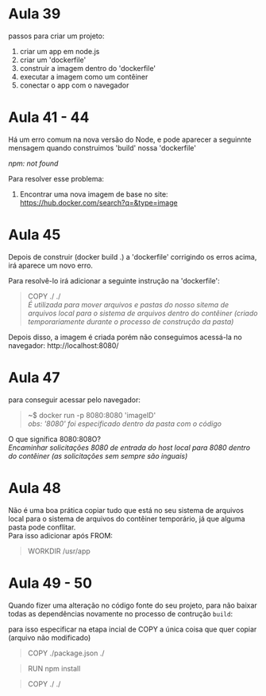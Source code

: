 # Aula 39

passos para criar um projeto:  
1. criar um app em node.js  
2. criar um 'dockerfile'  
3. construir a imagem dentro do 'dockerfile'  
4. executar a imagem como um contêiner  
5. conectar o app com o navegador  

# Aula 41 - 44

Há um erro comum na nova versão do Node, e pode aparecer a seguinnte mensagem quando construimos 'build' nossa 'dockerfile'

_npm: not found_

Para resolver esse problema:

1. Encontrar uma nova imagem de base no site: https://hub.docker.com/search?q=&type=image


# Aula 45 

Depois de construir (docker build .) a 'dockerfile' corrigindo os erros acima, irá aparece um novo erro.  

Para resolvê-lo irá adicionar a seguinte instrução na 'dockerfile':

> COPY ./ ./  
_É utilizada para mover arquivos e pastas do nosso sitema de arquivos local para o sistema de arquivos dentro do contêiner (criado temporariamente durante o processo de construção da pasta)_

Depois disso, a imagem é criada porém não conseguimos acessá-la no navegador: http://localhost:8080/

# Aula 47

para conseguir acessar pelo navegador:

> ~$ docker run -p 8080:8080 'imageID'  
_obs: '8080' foi especificado dentro da pasta com o código_

O que significa 8080:808O?  
_Encaminhar solicitações 8080 de entrada do host local para 8080 dentro do contêiner (as solicitações sem sempre são inguais)_

# Aula 48

Não é uma boa prática copiar tudo que está no seu sistema de arquivos local para o sistema de arquivos do contêiner temporário, já que alguma pasta pode conflitar.  
Para isso adicionar após FROM: 

> WORKDIR /usr/app

# Aula 49 - 50

Quando fizer uma alteração no código fonte do seu projeto, para não baixar todas as dependências novamente no processo de contrução `build`:

para isso especificar na etapa incial de COPY a única coisa que quer copiar (arquivo não modificado)

> COPY ./package.json ./

> RUN npm install

> COPY ./ ./